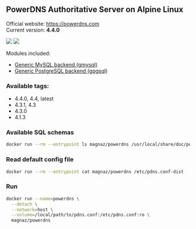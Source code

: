 PowerDNS Authoritative Server on Alpine Linux
---

Official website: <https://powerdns.com>  
Current version: **4.4.0**

![](https://img.shields.io/microbadger/layers/magnaz/powerdns/4.4.0) ![](https://img.shields.io/docker/image-size/magnaz/powerdns/4.4.0)

Modules included:
 - [Generic MySQL backend (gmysql)](https://doc.powerdns.com/authoritative/backends/generic-mysql.html)
 - [Generic PostgreSQL backend (gpgsql)](https://doc.powerdns.com/authoritative/backends/generic-postgresql.html)

### Available tags:
 - 4.4.0, 4.4, latest
 - 4.3.1, 4.3
 - 4.3.0
 - 4.1.3

### Available SQL schemas
```bash
docker run --rm --entrypoint ls magnaz/powerdns /usr/local/share/doc/pdns
```

### Read default config file
```bash
docker run --rm --entrypoint cat magnaz/powerdns /etc/pdns.conf-dist
```

### Run
```bash
docker run --name=powerdns \
  --detach \
  --network=host \
  --volume=/local/path/to/pdns.conf:/etc/pdns.conf:ro \
  magnaz/powerdns
```
